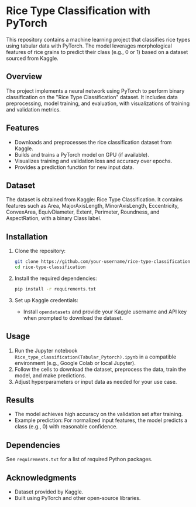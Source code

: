 # Rice Type Classification with PyTorch

This repository contains a machine learning project that classifies rice types using tabular data with PyTorch. The model leverages morphological features of rice grains to predict their class (e.g., 0 or 1) based on a dataset sourced from Kaggle.

## Overview

The project implements a neural network using PyTorch to perform binary classification on the "Rice Type Classification" dataset. It includes data preprocessing, model training, and evaluation, with visualizations of training and validation metrics.

## Features

- Downloads and preprocesses the rice classification dataset from Kaggle.
- Builds and trains a PyTorch model on GPU (if available).
- Visualizes training and validation loss and accuracy over epochs.
- Provides a prediction function for new input data.

## Dataset

The dataset is obtained from Kaggle: Rice Type Classification. It contains features such as Area, MajorAxisLength, MinorAxisLength, Eccentricity, ConvexArea, EquivDiameter, Extent, Perimeter, Roundness, and AspectRation, with a binary Class label.

## Installation

1. Clone the repository:

   ```bash
   git clone https://github.com/your-username/rice-type-classification.git
   cd rice-type-classification
   ```
2. Install the required dependencies:

   ```bash
   pip install -r requirements.txt
   ```
3. Set up Kaggle credentials:
   - Install `opendatasets` and provide your Kaggle username and API key when prompted to download the dataset.

## Usage

1. Run the Jupyter notebook `Rice_type_classification(Tabular_Pytorch).ipynb` in a compatible environment (e.g., Google Colab or local Jupyter).
2. Follow the cells to download the dataset, preprocess the data, train the model, and make predictions.
3. Adjust hyperparameters or input data as needed for your use case.

## Results

- The model achieves high accuracy on the validation set after training.
- Example prediction: For normalized input features, the model predicts a class (e.g., 0) with reasonable confidence.

## Dependencies

See `requirements.txt` for a list of required Python packages.

## Acknowledgments

- Dataset provided by Kaggle.
- Built using PyTorch and other open-source libraries.